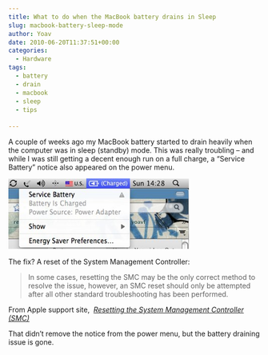 ```yaml
---
title: What to do when the MacBook battery drains in Sleep
slug: macbook-battery-sleep-mode
author: Yoav
date: 2010-06-20T11:37:51+00:00
categories:
  - Hardware
tags:
  - battery
  - drain
  - macbook
  - sleep
  - tips

---
```

A couple of weeks ago my MacBook battery started to drain heavily when the computer was in sleep (standby) mode. This was really troubling &#8211; and while I was still getting a decent enough run on a full charge, a &#8220;Service Battery&#8221; notice also appeared on the power menu.

[<img loading="lazy" decoding="async" class="size-full wp-image-456 alignnone" title="service-battery" src="images/service-battery1.jpg" alt="Service Battert notfication for the macbook pro" width="361" height="141"   />][1]

The fix? A reset of the System Management Controller:

> In some cases, resetting the SMC may be the only correct method to resolve the issue, however, an SMC reset should only be attempted after all other standard troubleshooting has been performed.

From Apple support site,  _[Resetting the System Management Controller (SMC)][2]_

That didn&#8217;t remove the notice from the power menu, but the battery draining issue is gone.

 [1]: images/service-battery1.jpg
 [2]: http://support.apple.com/kb/HT3964?viewlocale=en_US